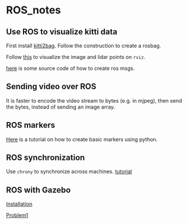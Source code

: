 # ROS_notes

## Use ROS to visualize kitti data

First install [kitti2bag](https://github.com/tomas789/kitti2bag).
Follow the construction to create a rosbag.

Follow [this](https://www.youtube.com/watch?v=e0r4uKK1zkk) to visualize the image and lidar points on `rviz`.

[here](https://github.com/tomas789/kitti2bag/blob/master/bin/kitti2bag) is some source code of how to create ros msgs.

## Sending video over ROS

It is faster to encode the video stream to bytes (e.g. in mjpeg), then send the bytes, instead of sending an image array.

## ROS markers

[Here](https://www.robotech-note.com/entry/2018/04/15/221524) is a tutorial on how to create basic markers using python.

## ROS synchronization

Use `chrony` to synchronize across machines.
[tutorial](https://qiita.com/ngkazu/items/916f476985fa3e3f2951)


## ROS with Gazebo

[Installation](http://gazebosim.org/tutorials?tut=ros_installing)

[Problem1](http://answers.gazebosim.org/question/14237/problem-with-launching-the-gazebo/)
